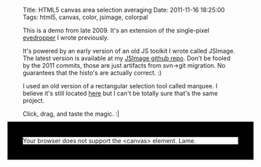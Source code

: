 Title: HTML5 canvas area selection averaging
Date: 2011-11-16 18:25:00
Tags: html5, canvas, color, jsimage, colorpal

This is a demo from late 2009.  It's an extension of the single-pixel [eyedropper](/2011/11/16/html5-canvas-eyedropper/) I wrote previously.

It's powered by an early version of an old JS toolkit I wrote called JSImage.  The latest version is available at my [JSImage github repo](https://github.com/mwcz/jsimage).  Don't be fooled by the 2011 commits, those are just artifacts from svn-&gt;git migration.  No guarantees that the histo's are actually correct. :)

I used an old version of a rectangular selection tool called marquee.  I believe it's still located [here](http://marqueetool.net/) but I can't be totally sure that's the same project.

Click, drag, and taste the magic. :|

<canvas id="c0">
    Your browser does not support the &lt;canvas&gt; element. Lame.
</canvas>

<style type="text/css">
    canvas {
        margin     : 0 auto;
        outline    : 36px solid black;
        margin     : 46px auto;
        transition : 0.1168s all ease;
        display    : block;
        cursor     : crosshair;
    }
</style>

<link rel="stylesheet" type="text/css" href="/static/css/004/marker.css" />

<script type="text/javascript" src="/static/js/004/marquee/prototype_reduced.js"></script>
<script type="text/javascript" src="/static/js/004/marquee/rectmarquee.js"></script>
<script type="text/javascript" src="/static/js/004/JSImage.js"></script>

<script type="text/javascript">

$(function() {

    images0 = new JSImage( "c0", "/static/images/004/kazoo.png" );
    setTimeout(function(){images0.draggable();},100); // enable the selection

});

</script>
